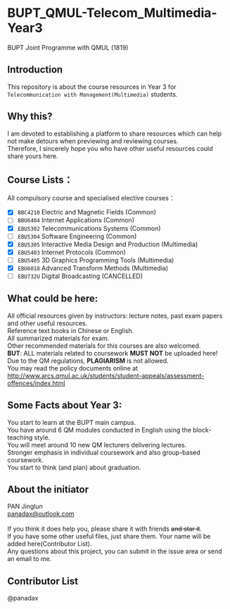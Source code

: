 # BUPT_QMUL-Telecom_Multimedia-Year3 
BUPT Joint Programme with QMUL (1819)

## Introduction 
This repository is about the course resources in Year 3 for `Telecommunication with Management(Multimedia)` students.

## Why this?
I am devoted to establishing a platform to share resources which can help not make detours when previewing and reviewing courses.
<br /> Therefore, I sincerely hope you who have other useful resources could share yours here.

## Course Lists：
All compulsory course and specialised elective courses：
<br /> 
- [x] `BBC4210` Electric and Magnetic Fields (Common)
- [ ] `BBU6404` Internet Applications (Common)
- [x] `EBU5302` Telecommunications Systems (Common)
- [ ] `EBU5304` Software Engineering (Common)
- [x] `EBU5305` Interactive Media Design and Production (Multimedia)
- [x] `EBU5403` Internet Protocols (Common)
- [ ] `EBU5405` 3D Graphics Programming Tools (Multimedia)
- [x] `EBU6018` Advanced Transform Methods (Multimedia)
- [ ] `EBU732U` Digital Broadcasting (CANCELLED)

## What could be here: 
All official resources given by instructors: lecture notes, past exam papers and other useful resources.
<br /> Reference text books in Chinese or English.
<br /> All summarized materials for exam.
<br /> Other recommended materials for this courses are also welcomed.
<br /> **BUT**: ALL materials related to coursework **MUST NOT** be uploaded here!
<br /> Due to the QM regulations, **PLAGIARISM** is not allowed.
<br /> You may read the policy documents online at http://www.arcs.qmul.ac.uk/students/student-appeals/assessment-offences/index.html

## Some Facts about Year 3: 
You start to learn at the BUPT main campus.
<br /> You have around 6 QM modules conducted in English using the block-teaching style.
<br /> You will meet around 10 new QM lecturers delivering lectures.
<br /> Stronger emphasis in individual coursework and also group-based coursework.
<br /> You start to think (and plan) about graduation.

## About the initiator 
PAN Jinglun
<br /> panadax@outlook.com
<br /> 
<br /> If you think it does help you, please share it with friends ~~and star it~~.
<br /> If you have some other useful files, just share them. Your name will be added here(Contributor List).
<br /> Any questions about this project, you can submit in the issue area or send an email to me.

## Contributor List
@panadax
